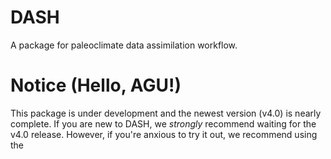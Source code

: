 # DASH
A package for paleoclimate data assimilation workflow.

# Notice (Hello, AGU!)
This package is under development and the newest version (v4.0) is nearly complete. If you are new to DASH, we *strongly* recommend waiting for the v4.0 release. However, if you're anxious to try it out, we recommend using the 
